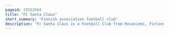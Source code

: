 ```yaml
---
pageid: 25552684
title: "FC Santa Claus"
short_summary: "Finnish association football club"
description: "Fc Santa Claus is a Football Club from Rovaniemi, Finland that currently plays in the Nelonen, the fifth Tier of the Finnish Football League System. The Club has played in the third Tier of Kakkonen where they have played a Total of 14 Seasons. They were almost promoted to second-tier Ykknen but lost their Playoff Match to hifk in 2010. The Club plays in the Saarenkyln Stadium. Previously, they played at the Keskuskenttä Stadium, which seats 4,000 Spectators, of which 2,800 are covered. They shared this Stadium with Rovaniemen Palloseura who played in the top Division Veikkausliiga until their Relegation at the End of the 2020 Season."
---
```

